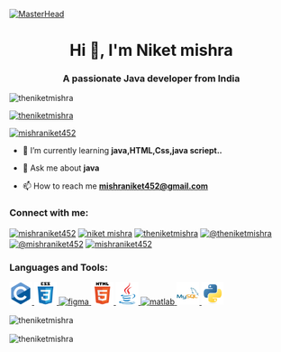 [![MasterHead](https://pixeljeff1995.artstation.com/projects/1n5aJK?album_id=45252)]()



<h1 align="center">Hi 👋, I'm Niket mishra</h1>
<h3 align="center">A passionate Java developer from India</h3>

<p align="left"> <img src="https://komarev.com/ghpvc/?username=theniketmishra&label=Profile%20views&color=0e75b6&style=flat" alt="theniketmishra" /> </p>

<p align="left"> <a href="https://github.com/ryo-ma/github-profile-trophy"><img src="https://github-profile-trophy.vercel.app/?username=theniketmishra" alt="theniketmishra" /></a> </p>

<p align="left"> <a href="https://twitter.com/mishraniket452" target="blank"><img src="https://img.shields.io/twitter/follow/mishraniket452?logo=twitter&style=for-the-badge" alt="mishraniket452" /></a> </p>

- 🌱 I’m currently learning **java,HTML,Css,java scriept..**

- 💬 Ask me about **java**

- 📫 How to reach me **mishraniket452@gmail.com**

<h3 align="left">Connect with me:</h3>
<p align="left">
<a href="https://twitter.com/mishraniket452" target="blank"><img align="center" src="https://raw.githubusercontent.com/rahuldkjain/github-profile-readme-generator/master/src/images/icons/Social/twitter.svg" alt="mishraniket452" height="30" width="40" /></a>
<a href="https://fb.com/niket mishra" target="blank"><img align="center" src="https://raw.githubusercontent.com/rahuldkjain/github-profile-readme-generator/master/src/images/icons/Social/facebook.svg" alt="niket mishra" height="30" width="40" /></a>
<a href="https://instagram.com/theniketmishra" target="blank"><img align="center" src="https://raw.githubusercontent.com/rahuldkjain/github-profile-readme-generator/master/src/images/icons/Social/instagram.svg" alt="theniketmishra" height="30" width="40" /></a>
<a href="https://medium.com/@theniketmishra" target="blank"><img align="center" src="https://raw.githubusercontent.com/rahuldkjain/github-profile-readme-generator/master/src/images/icons/Social/medium.svg" alt="@theniketmishra" height="30" width="40" /></a>
<a href="https://www.hackerearth.com/@mishraniket452" target="blank"><img align="center" src="https://raw.githubusercontent.com/rahuldkjain/github-profile-readme-generator/master/src/images/icons/Social/hackerearth.svg" alt="@mishraniket452" height="30" width="40" /></a>
<a href="https://auth.geeksforgeeks.org/user/mishraniket452" target="blank"><img align="center" src="https://raw.githubusercontent.com/rahuldkjain/github-profile-readme-generator/master/src/images/icons/Social/geeks-for-geeks.svg" alt="mishraniket452" height="30" width="40" /></a>
</p>

<h3 align="left">Languages and Tools:</h3>
<p align="left"> <a href="https://www.cprogramming.com/" target="_blank" rel="noreferrer"> <img src="https://raw.githubusercontent.com/devicons/devicon/master/icons/c/c-original.svg" alt="c" width="40" height="40"/> </a> <a href="https://www.w3schools.com/css/" target="_blank" rel="noreferrer"> <img src="https://raw.githubusercontent.com/devicons/devicon/master/icons/css3/css3-original-wordmark.svg" alt="css3" width="40" height="40"/> </a> <a href="https://www.figma.com/" target="_blank" rel="noreferrer"> <img src="https://www.vectorlogo.zone/logos/figma/figma-icon.svg" alt="figma" width="40" height="40"/> </a> <a href="https://www.w3.org/html/" target="_blank" rel="noreferrer"> <img src="https://raw.githubusercontent.com/devicons/devicon/master/icons/html5/html5-original-wordmark.svg" alt="html5" width="40" height="40"/> </a> <a href="https://www.java.com" target="_blank" rel="noreferrer"> <img src="https://raw.githubusercontent.com/devicons/devicon/master/icons/java/java-original.svg" alt="java" width="40" height="40"/> </a> <a href="https://www.mathworks.com/" target="_blank" rel="noreferrer"> <img src="https://upload.wikimedia.org/wikipedia/commons/2/21/Matlab_Logo.png" alt="matlab" width="40" height="40"/> </a> <a href="https://www.mysql.com/" target="_blank" rel="noreferrer"> <img src="https://raw.githubusercontent.com/devicons/devicon/master/icons/mysql/mysql-original-wordmark.svg" alt="mysql" width="40" height="40"/> </a> <a href="https://www.python.org" target="_blank" rel="noreferrer"> <img src="https://raw.githubusercontent.com/devicons/devicon/master/icons/python/python-original.svg" alt="python" width="40" height="40"/> </a> </p>

<p><img align="center" src="https://github-readme-stats.vercel.app/api/top-langs?username=theniketmishra&show_icons=true&locale=en&layout=compact" alt="theniketmishra" /></p>

<p><img align="center" src="https://github-readme-streak-stats.herokuapp.com/?user=theniketmishra&" alt="theniketmishra" /></p>



